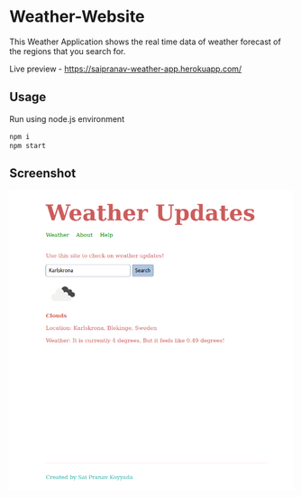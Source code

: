 # Weather-Website
This Weather Application shows the real time data of weather forecast of the regions that you search for.

Live preview - https://saipranav-weather-app.herokuapp.com/

## Usage
Run using node.js environment
```
npm i
npm start
```

## Screenshot
<img src="./public/img/weather.png">
